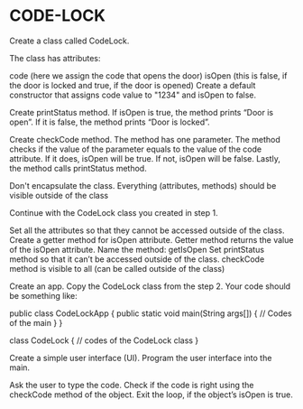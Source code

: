 # CODE-LOCK

Create a class called CodeLock.

The class has attributes:

code (here we assign the code that opens the door)
isOpen (this is false, if the door is locked and true, if the door is opened)
Create a default constructor that assigns code value to "1234" and isOpen to false.

Create printStatus method. If isOpen is true, the method prints “Door is open”. If it is false, the method prints “Door is locked”.

Create checkCode method. The method has one parameter. The method checks if the value of the parameter equals to the value of the code attribute. If it does, isOpen will be true. If not, isOpen will be false. Lastly, the method calls printStatus method.

Don't encapsulate the class. Everything (attributes, methods) should be visible outside of the class

Continue with the CodeLock class you created in step 1.

Set all the attributes so that they cannot be accessed outside of the class.
Create a getter method for isOpen attribute. Getter method returns the value of the isOpen attribute. Name the method: getIsOpen
Set printStatus method so that it can’t be accessed outside of the class.
checkCode method is visible to all (can be called outside of the class)

Create an app. Copy the CodeLock class from the step 2. Your code should be something like:

public class CodeLockApp {
	public static void main(String args[]) {
              // Codes of the main
	}
}

class CodeLock {
	// codes of the CodeLock class
} 


Create a simple user interface (UI). Program the user interface into the main.

Ask the user to type the code. 
Check if the code is right using the checkCode method of the object. 
Exit the loop, if the object’s isOpen is true.
